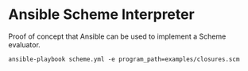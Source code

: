 # Ansible Scheme Interpreter

Proof of concept that Ansible can be used to implement a Scheme evaluator.

```shell
ansible-playbook scheme.yml -e program_path=examples/closures.scm
```
